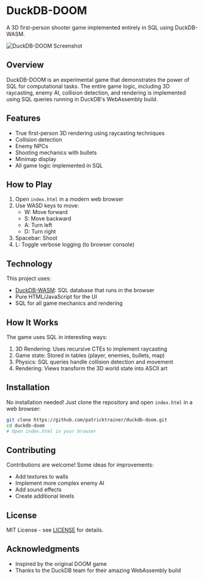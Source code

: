# DuckDB-DOOM

A 3D first-person shooter game implemented entirely in SQL using DuckDB-WASM.

![DuckDB-DOOM Screenshot](docs/screenshot.png)

## Overview

DuckDB-DOOM is an experimental game that demonstrates the power of SQL for computational tasks. The entire game logic, including 3D raycasting, enemy AI, collision detection, and rendering is implemented using SQL queries running in DuckDB's WebAssembly build.

## Features

- True first-person 3D rendering using raycasting techniques
- Collision detection
- Enemy NPCs
- Shooting mechanics with bullets
- Minimap display
- All game logic implemented in SQL

## How to Play

1. Open `index.html` in a modern web browser
2. Use WASD keys to move:
   - W: Move forward
   - S: Move backward 
   - A: Turn left
   - D: Turn right
3. Spacebar: Shoot
4. L: Toggle verbose logging (to browser console)

## Technology

This project uses:
- [DuckDB-WASM](https://github.com/duckdb/duckdb-wasm): SQL database that runs in the browser
- Pure HTML/JavaScript for the UI
- SQL for all game mechanics and rendering

## How It Works

The game uses SQL in interesting ways:

1. 3D Rendering: Uses recursive CTEs to implement raycasting
2. Game state: Stored in tables (player, enemies, bullets, map)
3. Physics: SQL queries handle collision detection and movement
4. Rendering: Views transform the 3D world state into ASCII art

## Installation

No installation needed! Just clone the repository and open `index.html` in a web browser:

```bash
git clone https://github.com/patricktrainer/duckdb-doom.git
cd duckdb-doom
# Open index.html in your browser
```

## Contributing

Contributions are welcome! Some ideas for improvements:

- Add textures to walls
- Implement more complex enemy AI
- Add sound effects
- Create additional levels

## License

MIT License - see [LICENSE](LICENSE) for details.

## Acknowledgments

- Inspired by the original DOOM game
- Thanks to the DuckDB team for their amazing WebAssembly build

